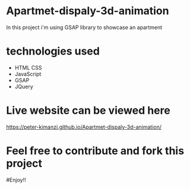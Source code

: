 # Apartmet-dispaly-3d-animation

In this project i'm using GSAP library to showcase an apartment

# technologies used
* HTML CSS
* JavaScript
* GSAP
* JQuery



# Live website can be viewed here
https://peter-kimanzi.github.io/Apartmet-dispaly-3d-animation/


# Feel free to contribute and fork this project


#Enjoy!!
